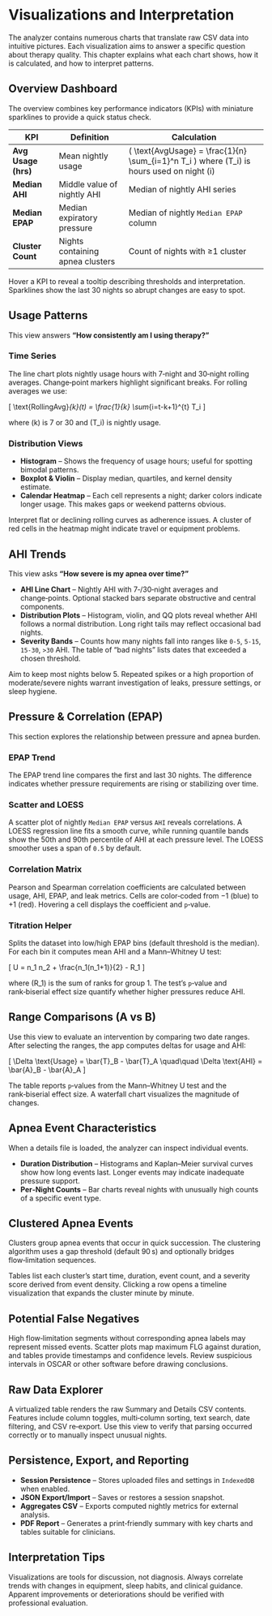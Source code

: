 # Visualizations and Interpretation

The analyzer contains numerous charts that translate raw CSV data into intuitive pictures.  Each visualization aims to answer a specific question about therapy quality.  This chapter explains what each chart shows, how it is calculated, and how to interpret patterns.

## Overview Dashboard
The overview combines key performance indicators (KPIs) with miniature sparklines to provide a quick status check.

| KPI | Definition | Calculation |
| --- | ---------- | ----------- |
| **Avg Usage (hrs)** | Mean nightly usage | \( \text{AvgUsage} = \frac{1}{n} \sum_{i=1}^n T_i \) where \(T_i\) is hours used on night \(i\) |
| **Median AHI** | Middle value of nightly AHI | Median of nightly AHI series |
| **Median EPAP** | Median expiratory pressure | Median of nightly `Median EPAP` column |
| **Cluster Count** | Nights containing apnea clusters | Count of nights with ≥1 cluster |

Hover a KPI to reveal a tooltip describing thresholds and interpretation.  Sparklines show the last 30 nights so abrupt changes are easy to spot.

## Usage Patterns
This view answers **“How consistently am I using therapy?”**

### Time Series
The line chart plots nightly usage hours with 7‑night and 30‑night rolling averages.  Change‑point markers highlight significant breaks.  For rolling averages we use:

\[
\text{RollingAvg}_{k}(t) = \frac{1}{k} \sum_{i=t-k+1}^{t} T_i
\]

where \(k\) is 7 or 30 and \(T_i\) is nightly usage.

### Distribution Views
- **Histogram** – Shows the frequency of usage hours; useful for spotting bimodal patterns.
- **Boxplot & Violin** – Display median, quartiles, and kernel density estimate.
- **Calendar Heatmap** – Each cell represents a night; darker colors indicate longer usage.  This makes gaps or weekend patterns obvious.

Interpret flat or declining rolling curves as adherence issues.  A cluster of red cells in the heatmap might indicate travel or equipment problems.

## AHI Trends
This view asks **“How severe is my apnea over time?”**

- **AHI Line Chart** – Nightly AHI with 7‑/30‑night averages and change‑points.  Optional stacked bars separate obstructive and central components.
- **Distribution Plots** – Histogram, violin, and QQ plots reveal whether AHI follows a normal distribution.  Long right tails may reflect occasional bad nights.
- **Severity Bands** – Counts how many nights fall into ranges like `0‑5`, `5‑15`, `15‑30`, `>30` AHI.  The table of “bad nights” lists dates that exceeded a chosen threshold.

Aim to keep most nights below 5.  Repeated spikes or a high proportion of moderate/severe nights warrant investigation of leaks, pressure settings, or sleep hygiene.

## Pressure & Correlation (EPAP)
This section explores the relationship between pressure and apnea burden.

### EPAP Trend
The EPAP trend line compares the first and last 30 nights.  The difference indicates whether pressure requirements are rising or stabilizing over time.

### Scatter and LOESS
A scatter plot of nightly `Median EPAP` versus `AHI` reveals correlations.  A LOESS regression line fits a smooth curve, while running quantile bands show the 50th and 90th percentile of AHI at each pressure level.  The LOESS smoother uses a span of `0.5` by default.

### Correlation Matrix
Pearson and Spearman correlation coefficients are calculated between usage, AHI, EPAP, and leak metrics.  Cells are color‑coded from −1 (blue) to +1 (red).  Hovering a cell displays the coefficient and `p`‑value.

### Titration Helper
Splits the dataset into low/high EPAP bins (default threshold is the median).  For each bin it computes mean AHI and a Mann–Whitney U test:

\[
U = n_1 n_2 + \frac{n_1(n_1+1)}{2} - R_1
\]

where \(R_1\) is the sum of ranks for group 1.  The test’s `p`‑value and rank‑biserial effect size quantify whether higher pressures reduce AHI.

## Range Comparisons (A vs B)
Use this view to evaluate an intervention by comparing two date ranges.  After selecting the ranges, the app computes deltas for usage and AHI:

\[
\Delta \text{Usage} = \bar{T}_B - \bar{T}_A \quad\quad \Delta \text{AHI} = \bar{A}_B - \bar{A}_A
\]

The table reports `p`‑values from the Mann–Whitney U test and the rank‑biserial effect size.  A waterfall chart visualizes the magnitude of changes.

## Apnea Event Characteristics
When a details file is loaded, the analyzer can inspect individual events.

- **Duration Distribution** – Histograms and Kaplan–Meier survival curves show how long events last.  Longer events may indicate inadequate pressure support.
- **Per‑Night Counts** – Bar charts reveal nights with unusually high counts of a specific event type.

## Clustered Apnea Events
Clusters group apnea events that occur in quick succession.  The clustering algorithm uses a gap threshold (default 90 s) and optionally bridges flow‑limitation sequences.

Tables list each cluster’s start time, duration, event count, and a severity score derived from event density.  Clicking a row opens a timeline visualization that expands the cluster minute by minute.

## Potential False Negatives
High flow‑limitation segments without corresponding apnea labels may represent missed events.  Scatter plots map maximum FLG against duration, and tables provide timestamps and confidence levels.  Review suspicious intervals in OSCAR or other software before drawing conclusions.

## Raw Data Explorer
A virtualized table renders the raw Summary and Details CSV contents.  Features include column toggles, multi‑column sorting, text search, date filtering, and CSV re‑export.  Use this view to verify that parsing occurred correctly or to manually inspect unusual nights.

## Persistence, Export, and Reporting
- **Session Persistence** – Stores uploaded files and settings in `IndexedDB` when enabled.
- **JSON Export/Import** – Saves or restores a session snapshot.
- **Aggregates CSV** – Exports computed nightly metrics for external analysis.
- **PDF Report** – Generates a print‑friendly summary with key charts and tables suitable for clinicians.

## Interpretation Tips
Visualizations are tools for discussion, not diagnosis.  Always correlate trends with changes in equipment, sleep habits, and clinical guidance.  Apparent improvements or deteriorations should be verified with professional evaluation.

